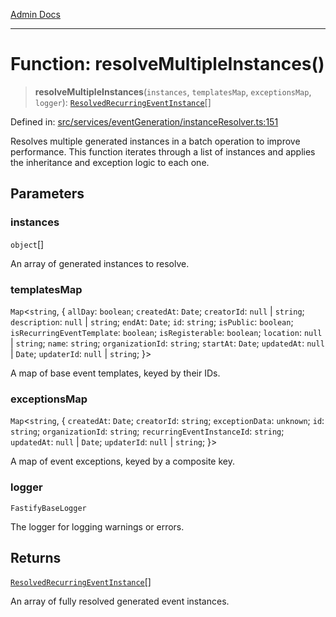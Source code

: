 [Admin Docs](/)

***

# Function: resolveMultipleInstances()

> **resolveMultipleInstances**(`instances`, `templatesMap`, `exceptionsMap`, `logger`): [`ResolvedRecurringEventInstance`](../../../../drizzle/tables/recurringEventInstances/type-aliases/ResolvedRecurringEventInstance.md)[]

Defined in: [src/services/eventGeneration/instanceResolver.ts:151](https://github.com/Sourya07/talawa-api/blob/2dc82649c98e5346c00cdf926fe1d0bc13ec1544/src/services/eventGeneration/instanceResolver.ts#L151)

Resolves multiple generated instances in a batch operation to improve performance.
This function iterates through a list of instances and applies the inheritance and
exception logic to each one.

## Parameters

### instances

`object`[]

An array of generated instances to resolve.

### templatesMap

`Map`\<`string`, \{ `allDay`: `boolean`; `createdAt`: `Date`; `creatorId`: `null` \| `string`; `description`: `null` \| `string`; `endAt`: `Date`; `id`: `string`; `isPublic`: `boolean`; `isRecurringEventTemplate`: `boolean`; `isRegisterable`: `boolean`; `location`: `null` \| `string`; `name`: `string`; `organizationId`: `string`; `startAt`: `Date`; `updatedAt`: `null` \| `Date`; `updaterId`: `null` \| `string`; \}\>

A map of base event templates, keyed by their IDs.

### exceptionsMap

`Map`\<`string`, \{ `createdAt`: `Date`; `creatorId`: `string`; `exceptionData`: `unknown`; `id`: `string`; `organizationId`: `string`; `recurringEventInstanceId`: `string`; `updatedAt`: `null` \| `Date`; `updaterId`: `null` \| `string`; \}\>

A map of event exceptions, keyed by a composite key.

### logger

`FastifyBaseLogger`

The logger for logging warnings or errors.

## Returns

[`ResolvedRecurringEventInstance`](../../../../drizzle/tables/recurringEventInstances/type-aliases/ResolvedRecurringEventInstance.md)[]

An array of fully resolved generated event instances.
